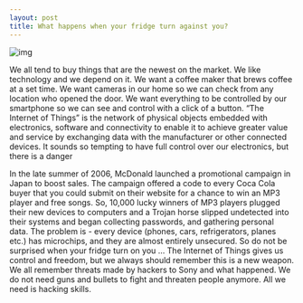 ```yaml
--- 
layout: post
title: What happens when your fridge turn against you?
---
```

![img](https://s-media-cache-ak0.pinimg.com/474x/28/0c/34/280c34fe8e52541c8dce09694da5541a.jpg)

We all tend to buy things that are the newest on the market. We like technology and we depend on it. We want a coffee maker that brews coffee at a set time.  We want cameras in our home so we can check from any location who opened the door. We want everything to be controlled by our smartphone so we can see and control with a click of a button. “The Internet of Things” is the network of physical objects  embedded with electronics, software and connectivity to enable it to achieve greater value and service by exchanging data with the manufacturer or other connected devices. It sounds so tempting to have full control over our electronics, but there is a danger

In the late summer of 2006, McDonald launched a promotional campaign in Japan to boost sales. The campaign offered a code to every Coca Cola buyer that you could submit on their website for a chance to win an MP3 player and free songs. So, 10,000 lucky winners of MP3 players plugged their new devices to computers and a Trojan horse slipped undetected into their systems and began collecting passwords, and gathering personal data. The problem is - every device (phones, cars, refrigerators, planes etc.) has microchips, and they are almost entirely unsecured. So do not be surprised when your fridge turn on you … The Internet of Things gives us control and freedom, but we always should remember this is a new weapon. We all remember threats made by hackers to Sony and what happened. We do not need guns and bullets to fight and threaten people anymore. All we need is hacking skills.

